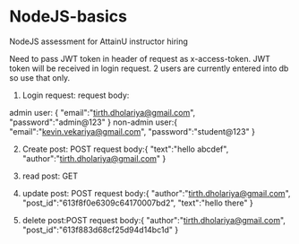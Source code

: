 # NodeJS-basics
NodeJS assessment for AttainU instructor hiring 

Need to pass JWT token in header of request as x-access-token. JWT token will be received in login request. 2 users are currently entered into db so use that only.

1. Login request:
  request body:
  
  
  admin user: {
    "email":"tirth.dholariya@gmail.com",
    "password":"admin@123"
}
non-admin user:{
    "email":"kevin.vekariya@gmail.com",
    "password":"student@123"
}

2. Create post: POST 
  request body:{
    "text":"hello abcdef",
    "author":"tirth.dholariya@gmail.com"
}

3. read post: GET

4. update post: POST
   request body:{
    "author":"tirth.dholariya@gmail.com",
    "post_id":"613f8f0e6309c64170007bd2",
    "text":"hello there"
}

5. delete post:POST
  request body:{
    "author":"tirth.dholariya@gmail.com",
    "post_id":"613f883d68cf25d94d14bc1d"
}

